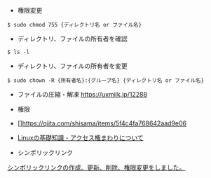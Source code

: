 - 権限変更
```
$ sudo chmod 755 {ディレクトリ名 or ファイル名}
```

- ディレクトリ、ファイルの所有者を確認
```
$ ls -l
```

- ディレクトリ、ファイルの所有者を変更
```
$ sudo chown -R {所有者名}:{グループ名} {ディレクトリ名 or ファイル名}
```
- ファイルの圧縮・解凍
https://uxmilk.jp/12288

- 権限

- []https://qiita.com/shisama/items/5f4c4fa768642aad9e06
- [Linuxの基礎知識 - アクセス権まわりについて](https://qiita.com/shunsakai/items/e2aad1375e40fb727b29)

- シンボリックリンク

[シンボリックリンクの作成、更新、削除、権限変更をしました。](https://qiita.com/pugiemonn/items/e5fb508df690a323ee14)